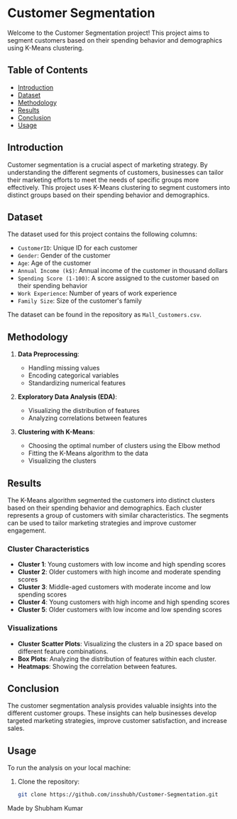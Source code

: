 # Customer Segmentation

Welcome to the Customer Segmentation project! This project aims to segment customers based on their spending behavior and demographics using K-Means clustering.

## Table of Contents
- [Introduction](#introduction)
- [Dataset](#dataset)
- [Methodology](#methodology)
- [Results](#results)
- [Conclusion](#conclusion)
- [Usage](#usage)

## Introduction

Customer segmentation is a crucial aspect of marketing strategy. By understanding the different segments of customers, businesses can tailor their marketing efforts to meet the needs of specific groups more effectively. This project uses K-Means clustering to segment customers into distinct groups based on their spending behavior and demographics.

## Dataset

The dataset used for this project contains the following columns:

- `CustomerID`: Unique ID for each customer
- `Gender`: Gender of the customer
- `Age`: Age of the customer
- `Annual Income (k$)`: Annual income of the customer in thousand dollars
- `Spending Score (1-100)`: A score assigned to the customer based on their spending behavior
- `Work Experience`: Number of years of work experience
- `Family Size`: Size of the customer's family

The dataset can be found in the repository as `Mall_Customers.csv`.

## Methodology

1. **Data Preprocessing**:
    - Handling missing values
    - Encoding categorical variables
    - Standardizing numerical features

2. **Exploratory Data Analysis (EDA)**:
    - Visualizing the distribution of features
    - Analyzing correlations between features

3. **Clustering with K-Means**:
    - Choosing the optimal number of clusters using the Elbow method
    - Fitting the K-Means algorithm to the data
    - Visualizing the clusters

## Results

The K-Means algorithm segmented the customers into distinct clusters based on their spending behavior and demographics. Each cluster represents a group of customers with similar characteristics. The segments can be used to tailor marketing strategies and improve customer engagement.

### Cluster Characteristics

- **Cluster 1**: Young customers with low income and high spending scores
- **Cluster 2**: Older customers with high income and moderate spending scores
- **Cluster 3**: Middle-aged customers with moderate income and low spending scores
- **Cluster 4**: Young customers with high income and high spending scores
- **Cluster 5**: Older customers with low income and low spending scores

### Visualizations

- **Cluster Scatter Plots**: Visualizing the clusters in a 2D space based on different feature combinations.
- **Box Plots**: Analyzing the distribution of features within each cluster.
- **Heatmaps**: Showing the correlation between features.

## Conclusion

The customer segmentation analysis provides valuable insights into the different customer groups. These insights can help businesses develop targeted marketing strategies, improve customer satisfaction, and increase sales.

## Usage

To run the analysis on your local machine:

1. Clone the repository:
   ```bash
   git clone https://github.com/insshubh/Customer-Segmentation.git

  Made by Shubham Kumar

